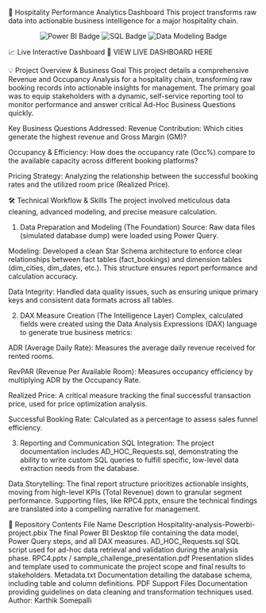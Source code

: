 🌟 Hospitality Performance Analytics Dashboard
This project transforms raw data into actionable business intelligence for a major hospitality chain.

<p align="center">
<img src="https://img.shields.io/badge/Power%20BI-F2C811?style=for-the-badge&logo=power-bi&logoColor=white" alt="Power BI Badge"/>
<img src="https://img.shields.io/badge/SQL-025E8C?style=for-the-badge&logo=mysql&logoColor=white" alt="SQL Badge"/>
<img src="https://img.shields.io/badge/Data%20Modeling-404040?style=for-the-badge&logoColor=white" alt="Data Modeling Badge"/>
</p>

📈 Live Interactive Dashboard
🔗 VIEW LIVE DASHBOARD HERE



💡 Project Overview & Business Goal
This project details a comprehensive Revenue and Occupancy Analysis for a hospitality chain, transforming raw booking records into actionable insights for management. The primary goal was to equip stakeholders with a dynamic, self-service reporting tool to monitor performance and answer critical Ad-Hoc Business Questions quickly.

Key Business Questions Addressed:
Revenue Contribution: Which cities generate the highest revenue and Gross Margin (GM)?

Occupancy & Efficiency: How does the occupancy rate (Occ%) compare to the available capacity across different booking platforms?

Pricing Strategy: Analyzing the relationship between the successful booking rates and the utilized room price (Realized Price).

🛠️ Technical Workflow & Skills
The project involved meticulous data cleaning, advanced modeling, and precise measure calculation.

1. Data Preparation and Modeling (The Foundation)
Source: Raw data files (simulated database dump) were loaded using Power Query.

Modeling: Developed a clean Star Schema architecture to enforce clear relationships between fact tables (fact_bookings) and dimension tables (dim_cities, dim_dates, etc.). This structure ensures report performance and calculation accuracy.

Data Integrity: Handled data quality issues, such as ensuring unique primary keys and consistent data formats across all tables.

2. DAX Measure Creation (The Intelligence Layer)
Complex, calculated fields were created using the Data Analysis Expressions (DAX) language to generate true business metrics:

ADR (Average Daily Rate): Measures the average daily revenue received for rented rooms.

RevPAR (Revenue Per Available Room): Measures occupancy efficiency by multiplying ADR by the Occupancy Rate.

Realized Price: A critical measure tracking the final successful transaction price, used for price optimization analysis.

Successful Booking Rate: Calculated as a percentage to assess sales funnel efficiency.

3. Reporting and Communication
SQL Integration: The project documentation includes AD_HOC_Requests.sql, demonstrating the ability to write custom SQL queries to fulfill specific, low-level data extraction needs from the database.

Data Storytelling: The final report structure prioritizes actionable insights, moving from high-level KPIs (Total Revenue) down to granular segment performance. Supporting files, like RPC4.pptx, ensure the technical findings are translated into a compelling narrative for management.

📂 Repository Contents
File Name	Description
Hospitality-analysis-Powerbi-project.pbix	The final Power BI Desktop file containing the data model, Power Query steps, and all DAX measures.
AD_HOC_Requests.sql	SQL script used for ad-hoc data retrieval and validation during the analysis phase.
RPC4.pptx / sample_challenge_presentation.pdf	Presentation slides and template used to communicate the project scope and final results to stakeholders.
Metadata.txt	Documentation detailing the database schema, including table and column definitions.
PDF Support Files	Documentation providing guidelines on data cleaning and transformation techniques used.
Author: Karthik Somepalli
